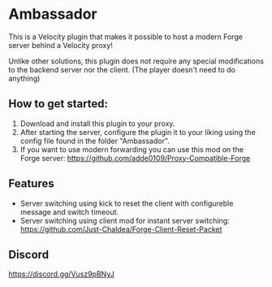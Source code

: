 # Ambassador

This is a Velocity plugin that makes it possible to host a modern Forge server behind a Velocity proxy!

Unlike other solutions, this plugin does not require any special modifications to the backend server nor the client. (The player doesn't need to do anything)

## How to get started:
1. Download and install this plugin to your proxy.
2. After starting the server, configure the plugin it to your liking using the config file found in the folder "Ambassador".
3. If you want to use modern forwarding you can use this mod on the Forge server: https://github.com/adde0109/Proxy-Compatible-Forge

## Features
* Server switching using kick to reset the client with configureble message and switch timeout.
* Server switching using client mod for instant server switching: https://github.com/Just-Chaldea/Forge-Client-Reset-Packet 

## Discord
https://discord.gg/Vusz9pBNyJ
